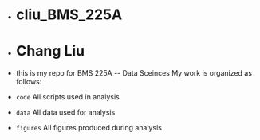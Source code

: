 - # cliu_BMS_225A
+ # Chang Liu

- this is my repo for BMS 225A -- Data Sceinces My work is organized as follows: 

- `code` All scripts used in analysis 

- `data` All data used for analysis 

- `figures` All figures produced during analysis

